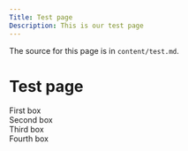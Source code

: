 ```yaml
---
Title: Test page
Description: This is our test page
---
```


The source for this page is in `content/test.md`.

Test page
==========================

<div class="first-box">
First box
</div>

<div class="second-box">
Second box
</div>

<div class="third-box">
Third box
</div>

<div class="fourth-box">
Fourth box
</div>
